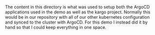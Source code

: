 The content in this directory is what was used to setup both the ArgoCD applications used in the demo as well as the kargo project.  Normally this would be in our repository with all of our other kubernetes configuration and synced to the cluster with ArgoCD.  For this demo I instead did it by hand so that I could keep everything in one space.

